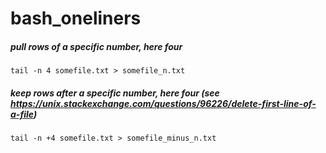 # bash_oneliners


##### pull rows of a specific number, here four
`tail -n 4 somefile.txt > somefile_n.txt`


##### keep rows after a specific number, here four (see https://unix.stackexchange.com/questions/96226/delete-first-line-of-a-file)
`tail -n +4 somefile.txt > somefile_minus_n.txt`
